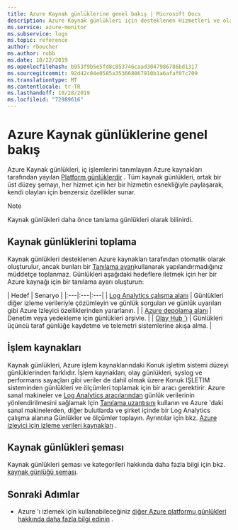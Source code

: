 ```yaml
---
title: Azure Kaynak günlüklerine genel bakış | Microsoft Docs
description: Azure Kaynak günlükleri için desteklenen Hizmetleri ve olay şemasını anlayın.
ms.service: azure-monitor
ms.subservice: logs
ms.topic: reference
author: rboucher
ms.author: robb
ms.date: 10/22/2019
ms.openlocfilehash: b953f9b5e5fd8c853746caad3047986786bd1317
ms.sourcegitcommit: 92d42c04e0585a353668067910b1a6afaf07c709
ms.translationtype: MT
ms.contentlocale: tr-TR
ms.lasthandoff: 10/28/2019
ms.locfileid: "72989616"
---
```

# <a name="azure-resource-logs-overview"></a>Azure Kaynak günlüklerine genel bakış
Azure Kaynak günlükleri, iç işlemlerini tanımlayan Azure kaynakları tarafından yayılan [Platform günlüklerdir](platform-logs-overview.md) . Tüm kaynak günlükleri, ortak bir üst düzey şemayı, her hizmet için her bir hizmetin esnekliğiyle paylaşarak, kendi olayları için benzersiz özellikler sunar.

> [!NOTE]
> Kaynak günlükleri daha önce tanılama günlükleri olarak bilinirdi.

## <a name="collecting-resource-logs"></a>Kaynak günlüklerini toplama
Kaynak günlükleri desteklenen Azure kaynakları tarafından otomatik olarak oluşturulur, ancak bunları bir [Tanılama ayarı](diagnostic-settings.md)kullanarak yapılandırmadığınız müddetçe toplanmaz. Günlükleri aşağıdaki hedeflere iletmek için her bir Azure kaynağı için bir tanılama ayarı oluşturun:

| Hedef | Senaryo |
|:---|:---|:---|
| [Log Analytics çalışma alanı](resource-logs-collect-workspace.md) | Günlükleri diğer izleme verileriyle çözümleyin ve günlük sorguları ve günlük uyarıları gibi Azure Izleyici özelliklerinden yararlanın. |
| [Azure depolama alanı](resource-logs-collect-storage.md) | Denetim veya yedekleme için günlükleri arşivle. |
| [Olay Hub 'ı](resource-logs-stream-event-hubs.md) | Günlükleri üçüncü taraf günlüğe kaydetme ve telemetri sistemlerine akışa alma.  |

## <a name="compute-resources"></a>İşlem kaynakları
Kaynak günlükleri, Azure işlem kaynaklarındaki Konuk işletim sistemi düzeyi günlüklerinden farklıdır. İşlem kaynakları, olay günlükleri, syslog ve performans sayaçları gibi veriler de dahil olmak üzere Konuk IŞLETIM sisteminden günlükleri ve ölçümleri toplamak için bir aracı gerektirir. Azure sanal makineler ve [Log Analytics aracılarından](agents-overview.md#log-analytics-agent) günlük verilerinin yönlendirilmesini sağlamak Için [Tanılama uzantısını](agents-overview.md#azure-diagnostic-extension) kullanın ve Azure 'daki sanal makinelerden, diğer bulutlarda ve şirket içinde bir Log Analytics çalışma alanına Günlükler ve ölçümler toplayın. Ayrıntılar için bkz. [Azure izleyici için izleme verileri kaynakları](data-sources.md) .

## <a name="resource-logs-schema"></a>Kaynak günlükleri şeması
Kaynak günlükleri şeması ve kategorileri hakkında daha fazla bilgi için bkz. [kaynak günlüğü şeması](diagnostic-logs-schema.md). 

## <a name="next-steps"></a>Sonraki Adımlar

* Azure 'ı izlemek için kullanabileceğiniz [diğer Azure platformu günlükleri hakkında daha fazla bilgi edinin](platform-logs-overview.md) .
